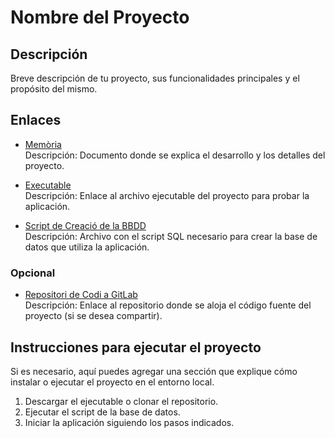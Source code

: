 # Nombre del Proyecto

## Descripción
Breve descripción de tu proyecto, sus funcionalidades principales y el propósito del mismo.

## Enlaces

- [Memòria](enlace_a_la_memoria)  
  Descripción: Documento donde se explica el desarrollo y los detalles del proyecto.

- [Executable](enlace_al_executable)  
  Descripción: Enlace al archivo ejecutable del proyecto para probar la aplicación.

- [Script de Creació de la BBDD](enlace_al_script_BBDD)  
  Descripción: Archivo con el script SQL necesario para crear la base de datos que utiliza la aplicación.

### Opcional
- [Repositori de Codi a GitLab](enlace_al_repositori_GitLab)  
  Descripción: Enlace al repositorio donde se aloja el código fuente del proyecto (si se desea compartir).

## Instrucciones para ejecutar el proyecto
Si es necesario, aquí puedes agregar una sección que explique cómo instalar o ejecutar el proyecto en el entorno local.

1. Descargar el ejecutable o clonar el repositorio.
2. Ejecutar el script de la base de datos.
3. Iniciar la aplicación siguiendo los pasos indicados.

